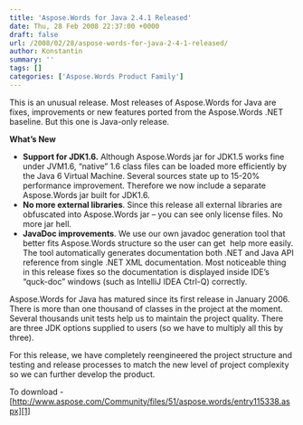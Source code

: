 ```yaml
---
title: 'Aspose.Words for Java 2.4.1 Released'
date: Thu, 28 Feb 2008 22:37:00 +0000
draft: false
url: /2008/02/28/aspose-words-for-java-2-4-1-released/
author: Konstantin
summary: ''
tags: []
categories: ['Aspose.Words Product Family']
---
```


This is an unusual release. Most releases of Aspose.Words for Java are fixes, improvements or new features ported from the Aspose.Words .NET baseline. But this one is Java-only release.

**What’s New**

*   **Support for JDK1.6.** Although Aspose.Words jar for JDK1.5 works fine under JVM1.6, “native” 1.6 class files can be loaded more efficiently by the Java 6 Virtual Machine. Several sources state up to 15-20% performance improvement. Therefore we now include a separate Aspose.Words jar built for JDK1.6.
*   **No more external libraries**. Since this release all external libraries are  obfuscated into Aspose.Words jar – you can see only license files. No more jar hell.
*   **JavaDoc improvements**. We use our own javadoc generation tool that better fits Aspose.Words structure so the user can get  help more easily. The tool automatically generates documentation both .NET and Java API reference from single .NET XML documentation. Most noticeable thing in this release fixes so the documentation is displayed inside IDE’s “quck-doc” windows (such as IntelliJ IDEA Ctrl-Q) correctly.

Aspose.Words for Java has matured since its first release in January 2006. There is more than one thousand of classes in the project at the moment. Several thousands unit tests help us to maintain the project quality. There are three JDK options supplied to users (so we have to multiply all this by three).

For this release, we have completely reengineered the project structure and testing and release processes to match the new level of project complexity so we can further develop the product.

To download - [http://www.aspose.com/Community/files/51/aspose.words/entry115338.aspx][1]




[1]: http://www.aspose.com/Community/files/51/aspose.words/entry115338.aspx




